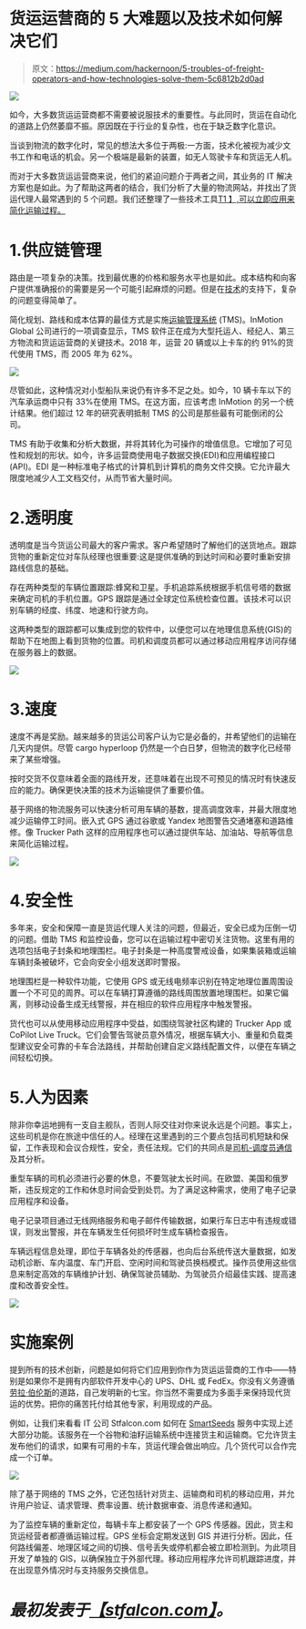 # 货运运营商的 5 大难题以及技术如何解决它们

> 原文：<https://medium.com/hackernoon/5-troubles-of-freight-operators-and-how-technologies-solve-them-5c6812b2d0ad>

![](img/a2bcebaa117f2754d68e417c837c46c0.png)

如今，大多数货运运营商都不需要被说服技术的重要性。与此同时，货运在自动化的道路上仍然萎靡不振。原因既在于行业的复杂性，也在于缺乏数字化意识。

当谈到物流的数字化时，常见的想法大多位于两极:一方面，技术化被视为减少文书工作和电话的机会。另一个极端是最新的装置，如无人驾驶卡车和货运无人机。

而对于大多数货运运营商来说，他们的紧迫问题介于两者之间，其业务的 IT 解决方案也是如此。为了帮助这两者的结合，我们分析了大量的物流网站，并找出了货运代理人最常遇到的 5 个问题。我们还整理了一些技术工具[T1 】,可以立即应用来简化运输过程。](https://hackernoon.com/tagged/tools)

# 1.供应链管理

路由是一项复杂的决策。找到最优惠的价格和服务水平也是如此。成本结构和向客户提供准确报价的需要是另一个可能引起麻烦的问题。但是在[技术](https://hackernoon.com/tagged/technology)的支持下，复杂的问题变得简单了。

简化规划、路线和成本估算的最佳方式是实施[运输管理系统](https://stfalcon.com/en/blog/post/transport-logistics-automation-what-is-tms) (TMS)。InMotion Global 公司进行的一项调查显示，TMS 软件正在成为大型托运人、经纪人、第三方物流和货运运营商的关键技术。2018 年，运营 20 辆或以上卡车的约 91%的货代使用 TMS，而 2005 年为 62%。

![](img/b96abfe2eea7ac3c58dfc371cb7bb438.png)

尽管如此，这种情况对小型船队来说仍有许多不足之处。如今，10 辆卡车以下的汽车承运商中只有 33%在使用 TMS。在这方面，应该考虑 InMotion 的另一个统计结果。他们超过 12 年的研究表明抵制 TMS 的公司是那些最有可能倒闭的公司。

TMS 有助于收集和分析大数据，并将其转化为可操作的增值信息。它增加了可见性和规划的形状。如今，许多运营商使用电子数据交换(EDI)和应用编程接口(API)。EDI 是一种标准电子格式的计算机到计算机的商务文件交换。它允许最大限度地减少人工文档交付，从而节省大量时间。

# 2.透明度

透明度是当今货运公司最大的客户需求。客户希望随时了解他们的送货地点。跟踪货物的重新定位对车队经理也很重要:这是提供准确的到达时间和必要时重新安排路线信息的基础。

存在两种类型的车辆位置跟踪:蜂窝和卫星。手机追踪系统根据手机信号塔的数据来确定司机的手机位置。GPS 跟踪是通过全球定位系统检查位置。该技术可以识别车辆的经度、纬度、地速和行驶方向。

这两种类型的跟踪都可以集成到您的软件中，以便您可以在地理信息系统(GIS)的帮助下在地图上看到货物的位置。司机和调度员都可以通过移动应用程序访问存储在服务器上的数据。

![](img/a1b76c7e2e190ff02d978f3808fc86a3.png)

# 3.速度

速度不再是奖励。越来越多的货运公司客户认为它是必备的，并希望他们的运输在几天内提供。尽管 cargo hyperloop 仍然是一个白日梦，但物流的数字化已经带来了某些增强。

按时交货不仅意味着全面的路线开发，还意味着在出现不可预见的情况时有快速反应的能力。确保更快决策的技术为运输提供了重要价值。

基于网络的物流服务可以快速分析可用车辆的基数，提高调度效率，并最大限度地减少运输停工时间。嵌入式 GPS 通过谷歌或 Yandex 地图警告交通堵塞和道路维修。像 Trucker Path 这样的应用程序也可以通过提供车站、加油站、导航等信息来简化运输过程。

![](img/512767da841bf64de43b431a3afec2f1.png)

# 4.安全性

多年来，安全和保障一直是货运代理人关注的问题，但最近，安全已成为压倒一切的问题。借助 TMS 和监控设备，您可以在运输过程中密切关注货物。这里有用的选项包括电子封条和地理围栏。电子封条是一种高度警戒设备，如果集装箱或运输车辆封条被破坏，它会向安全小组发送即时警报。

地理围栏是一种软件功能，它使用 GPS 或无线电频率识别在特定地理位置周围设置一个不可见的周界。可以在车辆打算遵循的路线周围放置地理围栏。如果它偏离，则移动设备生成无线警报，并在相应的软件应用程序中触发警报。

货代也可以从使用移动应用程序中受益，如围绕驾驶社区构建的 Trucker App 或 CoPilot Live Truck。它们会警告驾驶员意外情况，根据车辆大小、重量和负载类型建议安全可靠的卡车合法路线，并帮助创建自定义路线配置文件，以便在车辆之间轻松切换。

# 5.人为因素

除非你幸运地拥有一支自主舰队，否则人际交往对你来说永远是个问题。事实上，这些司机是你在旅途中信任的人。经理在这里遇到的三个要点包括司机短缺和保留，工作表现和会议合规性，安全，责任法规。它们的共同点是[司机-调度员通信](https://stfalcon.com/en/blog/post/logistics-automatization)及其分析。

重型车辆的司机必须进行必要的休息，不要驾驶太长时间。在欧盟、美国和俄罗斯，违反规定的工作和休息时间会受到处罚。为了满足这种需求，使用了电子记录应用程序和设备。

电子记录项目通过无线网络服务和电子邮件传输数据，如果行车日志中有违规或错误，则发出警报，并在车辆发生任何损坏时生成车辆检查报告。

车辆远程信息处理，即位于车辆各处的传感器，也向后台系统传送大量数据，如发动机诊断、车内温度、车门开启、空闲时间和驾驶员换档模式。操作员使用这些信息来制定高效的车辆维护计划、确保驾驶员辅助、为驾驶员介绍最佳实践、提高速度和改善安全性。

![](img/5d3d3013f485aeca58ee0cf462ee6a3b.png)

# 实施案例

提到所有的技术创新，问题是如何将它们应用到你作为货运运营商的工作中——特别是如果你不是拥有内部软件开发中心的 UPS、DHL 或 FedEx。你没有义务遵循[劳拉·伯伦斯](https://stfalcon.com/en/blog/post/women-in-IT)的道路，自己发明新的七宝。你当然不需要成为多面手来保持现代货运的优势。把你的痛苦托付给其他专家，利用现成的产品。

例如，让我们来看看 IT 公司 Stfalcon.com 如何在 [SmartSeeds](https://stfalcon.com/en/portfolio/smartseeds-ru) 服务中实现上述大部分功能。该服务在一个谷物和油籽运输系统中连接货主和运输商。它允许货主发布他们的请求，如果有可用的卡车，货运代理会做出响应。几个货代可以合作完成一个订单。

![](img/dae1d68a922e7edcabc731ad782f19ab.png)

除了基于网络的 TMS 之外，它还包括针对货主、运输商和司机的移动应用，并允许用户验证、请求管理、费率设置、统计数据审查、消息传递和通知。

为了监控车辆的重新定位，每辆卡车上都安装了一个 GPS 传感器。因此，货主和货运经营者都遵循运输过程。GPS 坐标会定期发送到 GIS 并进行分析。因此，任何路线偏差、地理区域之间的切换、信号丢失或停机都会被立即检测到。为此项目开发了单独的 GIS，以确保独立于外部代理。移动应用程序允许司机跟踪进度，并在出现意外情况时与支持服务交换信息。

# *最初发表于*[*【stfalcon.com】*](https://stfalcon.com/en/blog/post/digitization-of-freight-transportation)*。*